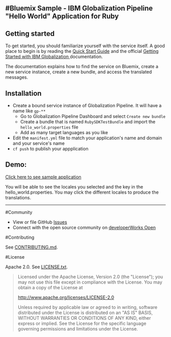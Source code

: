 #Bluemix Sample - IBM Globalization Pipeline "Hello World" Application for Ruby
-------------------------------------------------------------------------------

## Getting started

To get started, you should familiarize yourself with the service itself. A
good place to begin is by reading the [Quick Start Guide](https://github.com/IBM-Bluemix/gp-common#quick-start-guide) and the official [Getting Started with IBM Globalization ](https://www.ng.bluemix.net/docs/services/GlobalizationPipeline/index.html) documentation.

The documentation explains how to find the service on Bluemix, create a new service instance, create a new bundle, and access the translated messages.

## Installation

- Create a bound service instance of Globalization Pipeline. It will have a name like `gp-**`
    - Go to Globalization Pipeline Dashboard and select  `Create new bundle `
    - Create a bundle that is named `RubySDKTestBundle` and import the `hello_world.properties` file
    - Add as many target languages as you like
- Edit the `manifest.yml` file to match your application's name and domain and your service's name
- `cf push` to publish your appplication

## Demo:

[Click here to see sample application](http://rubysdktest.mybluemix.net/)

You will be able to see the locales you selected and the key in the hello_world.properties. You may click the different locales to produce the translations.


-----------------
#Community

* View or file GitHub [Issues](https://github.com/IBM-Bluemix/gp-ruby-sample/issues)
* Connect with the open source community on [developerWorks Open](https://developer.ibm.com/open/ibm-bluemix-globalization-pipeline-service/ruby-sdk/)

#Contributing

See [CONTRIBUTING.md](CONTRIBUTING.md).

#License

Apache 2.0. See [LICENSE.txt](LICENSE.txt).

> Licensed under the Apache License, Version 2.0 (the "License");
> you may not use this file except in compliance with the License.
> You may obtain a copy of the License at
>
> http://www.apache.org/licenses/LICENSE-2.0
>
> Unless required by applicable law or agreed to in writing, software
> distributed under the License is distributed on an "AS IS" BASIS,
> WITHOUT WARRANTIES OR CONDITIONS OF ANY KIND, either express or implied.
> See the License for the specific language governing permissions and
> limitations under the License.
